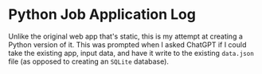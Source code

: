 # Python Job Application Log
Unlike the original web app that's static, this is my attempt at creating a Python version of it. This was prompted when I asked ChatGPT if I could take the existing app, input data, and have it write to the existing `data.json` file (as opposed to creating an `SQLite` database).